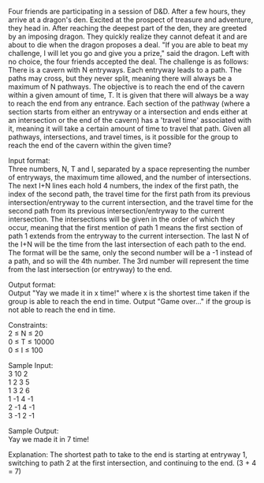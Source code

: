Four friends are participating in a session of D&D. After a few hours, they arrive at a dragon's den. Excited at the prospect of treasure and adventure, they head in. After reaching the deepest part of the den, they are greeted by an imposing dragon. They quickly realize they cannot defeat it and are about to die when the dragon proposes a deal. "If you are able to beat my challenge, I will let you go and give you a prize," said the dragon. Left with no choice, the four friends accepted the deal. The challenge is as follows:  
There is a cavern with N entryways. Each entryway leads to a path. The paths may cross, but they never split, meaning there will always be a maximum of N pathways. The objective is to reach the end of the cavern within a given amount of time, T. It is given that there will always be a way to reach the end from any entrance. Each section of the pathway (where a section starts from either an entryway or a intersection and ends either at an intersection or the end of the cavern) has a 'travel time' associated with it, meaning it will take a certain amount of time to travel that path. Given all pathways, intersections, and travel times, is it possible for the group to reach the end of the cavern within the given time?  

Input format:  
Three numbers, N, T and I, separated by a space representing the number of entryways, the maximum time allowed, and the number of intersections. The next I+N lines each hold 4 numbers, the index of the first path, the index of the second path, the travel time for the first path from its previous intersection/entryway to the current intersection, and the travel time for the second path from its previous intersection/entryway to the current intersection. The intersections will be given in the order of which they occur, meaning that the first mention of path 1 means the first section of path 1 extends from the entryway to the current intersection. The last N of the I+N will be the time from the last intersection of each path to the end. The format will be the same, only the second number will be a -1 instead of a path, and so will the 4th number. The 3rd number will represent the time from the last intersection (or entryway) to the end.

Output format:  
Output "Yay we made it in x time!" where x is the shortest time taken if the group is able to reach the end in time. Output "Game over..." if the group is not able to reach the end in time.    

Constraints:  
2 ≤ N ≤ 20  
0 ≤ T ≤ 10000  
0 ≤ I ≤ 100  

Sample Input:  
3 10 2  
1 2 3 5  
1 3 2 6  
1 -1 4 -1  
2 -1 4 -1  
3 -1 2 -1  
  
Sample Output:  
Yay we made it in 7 time!

Explanation:
The shortest path to take to the end is starting at entryway 1, switching to path 2 at the first intersection, and continuing to the end. (3 + 4 = 7)